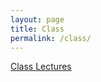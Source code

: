 ```yaml
---
layout: page
title: Class
permalink: /class/
---
```


[Class Lectures](http://epic-gis.github.io/lectures)